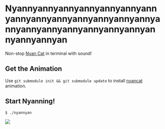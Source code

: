 # Nyannyannyannyannyannyannyannyannyannyannyannyannyannyannyannyannyannyannyannyannyannyannyannyannyan

Non-stop [Nyan Cat](http://www.nyan.cat/) in terminal with sound!

## Get the Animation

Use `git submodule init && git submodule update` to install
[nyancat](https://github.com/klange/nyancat) animation.

## Start Nyanning!

    $ ./nyannyan

![](http://i.imgur.com/jyeIboQ.png)
